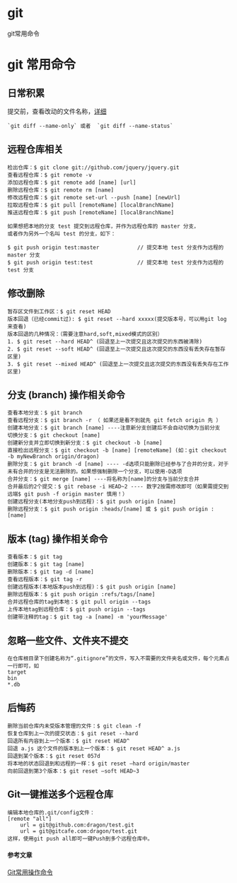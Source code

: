 # git
git常用命令
# git 常用命令


## 日常积累


提交前，查看改动的文件名称，[详细](http://stackoverflow.com/questions/1552340/git-show-all-changed-files-between-two-commits)

    `git diff --name-only` 或者  `git diff --name-status`


## 远程仓库相关

```
检出仓库：$ git clone git://github.com/jquery/jquery.git
查看远程仓库：$ git remote -v
添加远程仓库：$ git remote add [name] [url]
删除远程仓库：$ git remote rm [name]
修改远程仓库：$ git remote set-url --push [name] [newUrl]
拉取远程仓库：$ git pull [remoteName] [localBranchName]
推送远程仓库：$ git push [remoteName] [localBranchName]
```


```
如果想把本地的分支 test 提交到远程仓库，并作为远程仓库的 master 分支，
或者作为另外一个名叫 test 的分支，如下：

$ git push origin test:master            // 提交本地 test 分支作为远程的 master 分支
$ git push origin test:test              // 提交本地 test 分支作为远程的 test 分支
```


## 修改删除

```
暂存区文件到工作区：$ git reset HEAD
版本回退（已经commit过): $ git reset --hard xxxxx(提交版本号，可以用git log来查看) 
版本回退的几种情况：（需要注意hard,soft,mixed模式的区别）
1. $ git reset --hard HEAD^ (回退至上一次提交且这次提交的东西被清除)
2. $ git reset --soft HEAD^ (回退至上一次提交且这次提交的东西没有丢失存在暂存区里)
3. $ git reset --mixed HEAD^ (回退至上一次提交且这次提交的东西没有丢失存在工作区里)

```


## 分支 (branch) 操作相关命令

```
查看本地分支：$ git branch
查看远程分支：$ git branch -r （ 如果还是看不到就先 git fetch origin 先 ）
创建本地分支：$ git branch [name] ----注意新分支创建后不会自动切换为当前分支
切换分支：$ git checkout [name]
创建新分支并立即切换到新分支：$ git checkout -b [name]
直接检出远程分支：$ git checkout -b [name] [remoteName] (如：git checkout -b myNewBranch origin/dragon)
删除分支：$ git branch -d [name] ---- -d选项只能删除已经参与了合并的分支，对于未有合并的分支是无法删除的。如果想强制删除一个分支，可以使用-D选项
合并分支：$ git merge [name] ----将名称为[name]的分支与当前分支合并
合并最后的2个提交：$ git rebase -i HEAD~2 ---- 数字2按需修改即可（如果需提交到远端$ git push -f origin master 慎用！）
创建远程分支(本地分支push到远程)：$ git push origin [name]
删除远程分支：$ git push origin :heads/[name] 或 $ git push origin :[name] 
```


## 版本 (tag) 操作相关命令

```
查看版本：$ git tag
创建版本：$ git tag [name]
删除版本：$ git tag -d [name]
查看远程版本：$ git tag -r
创建远程版本(本地版本push到远程)：$ git push origin [name]
删除远程版本：$ git push origin :refs/tags/[name]
合并远程仓库的tag到本地：$ git pull origin --tags
上传本地tag到远程仓库：$ git push origin --tags
创建带注释的tag：$ git tag -a [name] -m 'yourMessage'
```


## 忽略一些文件、文件夹不提交

```
在仓库根目录下创建名称为“.gitignore”的文件，写入不需要的文件夹名或文件，每个元素占一行即可，如
target
bin
*.db
```

## 后悔药

```
删除当前仓库内未受版本管理的文件：$ git clean -f
恢复仓库到上一次的提交状态：$ git reset --hard
回退所有内容到上一个版本：$ git reset HEAD^
回退 a.js 这个文件的版本到上一个版本：$ git reset HEAD^ a.js
回退到某个版本：$ git reset 057d 
将本地的状态回退到和远程的一样：$ git reset –hard origin/master  
向前回退到第3个版本：$ git reset –soft HEAD~3
```

## Git一键推送多个远程仓库

```
编辑本地仓库的.git/config文件：
[remote "all"]
    url = git@github.com:dragon/test.git
    url = git@gitcafe.com:dragon/test.git
这样，使用git push all即可一键Push到多个远程仓库中。
```


#### 参考文章

[Git常用操作命令](http://rongjih.blog.163.com/blog/static/335744612010112562833316/)
